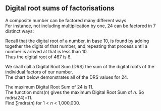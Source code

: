 ## Digital root sums of factorisations

A composite number can be factored many different ways.  
For instance, not including multiplication by one, 24 can be factored in 7 distinct ways:

Recall that the digital root of a number, in base 10, is found by adding together the digits of that number, 
and repeating that process until a number is arrived at that is less than 10.  
Thus the digital root of 467 is 8.

We shall call a Digital Root Sum (DRS) the sum of the digital roots of the individual factors of our number.<br>
 The chart below demonstrates all of the DRS values for 24.

The maximum Digital Root Sum  of 24 is 11.<br>
The function mdrs(<var>n</var>) gives the maximum Digital Root Sum of <var>n</var>. So  mdrs(24)=11.<br>
Find &#x2211;mdrs(<var>n</var>) for 1 &lt; <var>n</var> &lt; 1,000,000.
